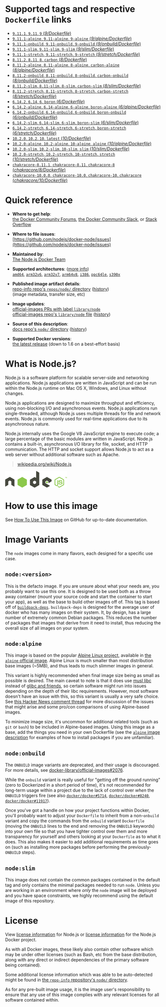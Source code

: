 <!--

********************************************************************************

WARNING:

    DO NOT EDIT "node/README.md"

    IT IS AUTO-GENERATED

    (from the other files in "node/" combined with a set of templates)

********************************************************************************

-->

# Supported tags and respective `Dockerfile` links

-	[`9.11.1`, `9.11`, `9` (*9/Dockerfile*)](https://github.com/nodejs/docker-node/blob/947280600648b70e067d35415d6812fd03127def/9/Dockerfile)
-	[`9.11.1-alpine`, `9.11-alpine`, `9-alpine` (*9/alpine/Dockerfile*)](https://github.com/nodejs/docker-node/blob/947280600648b70e067d35415d6812fd03127def/9/alpine/Dockerfile)
-	[`9.11.1-onbuild`, `9.11-onbuild`, `9-onbuild` (*9/onbuild/Dockerfile*)](https://github.com/nodejs/docker-node/blob/9023f588717d236a92d91a8483ff0582484c22d1/9/onbuild/Dockerfile)
-	[`9.11.1-slim`, `9.11-slim`, `9-slim` (*9/slim/Dockerfile*)](https://github.com/nodejs/docker-node/blob/947280600648b70e067d35415d6812fd03127def/9/slim/Dockerfile)
-	[`9.11.1-stretch`, `9.11-stretch`, `9-stretch` (*9/stretch/Dockerfile*)](https://github.com/nodejs/docker-node/blob/947280600648b70e067d35415d6812fd03127def/9/stretch/Dockerfile)
-	[`8.11.2`, `8.11`, `8`, `carbon` (*8/Dockerfile*)](https://github.com/nodejs/docker-node/blob/947280600648b70e067d35415d6812fd03127def/8/Dockerfile)
-	[`8.11.2-alpine`, `8.11-alpine`, `8-alpine`, `carbon-alpine` (*8/alpine/Dockerfile*)](https://github.com/nodejs/docker-node/blob/947280600648b70e067d35415d6812fd03127def/8/alpine/Dockerfile)
-	[`8.11.2-onbuild`, `8.11-onbuild`, `8-onbuild`, `carbon-onbuild` (*8/onbuild/Dockerfile*)](https://github.com/nodejs/docker-node/blob/9d34db0c5d314b704b7dc76481dca15b85eef7c2/8/onbuild/Dockerfile)
-	[`8.11.2-slim`, `8.11-slim`, `8-slim`, `carbon-slim` (*8/slim/Dockerfile*)](https://github.com/nodejs/docker-node/blob/947280600648b70e067d35415d6812fd03127def/8/slim/Dockerfile)
-	[`8.11.2-stretch`, `8.11-stretch`, `8-stretch`, `carbon-stretch` (*8/stretch/Dockerfile*)](https://github.com/nodejs/docker-node/blob/947280600648b70e067d35415d6812fd03127def/8/stretch/Dockerfile)
-	[`6.14.2`, `6.14`, `6`, `boron` (*6/Dockerfile*)](https://github.com/nodejs/docker-node/blob/947280600648b70e067d35415d6812fd03127def/6/Dockerfile)
-	[`6.14.2-alpine`, `6.14-alpine`, `6-alpine`, `boron-alpine` (*6/alpine/Dockerfile*)](https://github.com/nodejs/docker-node/blob/947280600648b70e067d35415d6812fd03127def/6/alpine/Dockerfile)
-	[`6.14.2-onbuild`, `6.14-onbuild`, `6-onbuild`, `boron-onbuild` (*6/onbuild/Dockerfile*)](https://github.com/nodejs/docker-node/blob/bb49c321f761c333ba87b18770121651f0a3004c/6/onbuild/Dockerfile)
-	[`6.14.2-slim`, `6.14-slim`, `6-slim`, `boron-slim` (*6/slim/Dockerfile*)](https://github.com/nodejs/docker-node/blob/947280600648b70e067d35415d6812fd03127def/6/slim/Dockerfile)
-	[`6.14.2-stretch`, `6.14-stretch`, `6-stretch`, `boron-stretch` (*6/stretch/Dockerfile*)](https://github.com/nodejs/docker-node/blob/947280600648b70e067d35415d6812fd03127def/6/stretch/Dockerfile)
-	[`10.2.0`, `10.2`, `10`, `latest` (*10/Dockerfile*)](https://github.com/nodejs/docker-node/blob/772f98bd6e293078722cbdef5dea3b6b6fa69a3f/10/Dockerfile)
-	[`10.2.0-alpine`, `10.2-alpine`, `10-alpine`, `alpine` (*10/alpine/Dockerfile*)](https://github.com/nodejs/docker-node/blob/772f98bd6e293078722cbdef5dea3b6b6fa69a3f/10/alpine/Dockerfile)
-	[`10.2.0-slim`, `10.2-slim`, `10-slim`, `slim` (*10/slim/Dockerfile*)](https://github.com/nodejs/docker-node/blob/772f98bd6e293078722cbdef5dea3b6b6fa69a3f/10/slim/Dockerfile)
-	[`10.2.0-stretch`, `10.2-stretch`, `10-stretch`, `stretch` (*10/stretch/Dockerfile*)](https://github.com/nodejs/docker-node/blob/772f98bd6e293078722cbdef5dea3b6b6fa69a3f/10/stretch/Dockerfile)
-	[`chakracore-8.11.1`, `chakracore-8.11`, `chakracore-8` (*chakracore/8/Dockerfile*)](https://github.com/nodejs/docker-node/blob/947280600648b70e067d35415d6812fd03127def/chakracore/8/Dockerfile)
-	[`chakracore-10.0.0`, `chakracore-10.0`, `chakracore-10`, `chakracore` (*chakracore/10/Dockerfile*)](https://github.com/nodejs/docker-node/blob/947280600648b70e067d35415d6812fd03127def/chakracore/10/Dockerfile)

# Quick reference

-	**Where to get help**:  
	[the Docker Community Forums](https://forums.docker.com/), [the Docker Community Slack](https://blog.docker.com/2016/11/introducing-docker-community-directory-docker-community-slack/), or [Stack Overflow](https://stackoverflow.com/search?tab=newest&q=docker)

-	**Where to file issues**:  
	[https://github.com/nodejs/docker-node/issues](https://github.com/nodejs/docker-node/issues)

-	**Maintained by**:  
	[The Node.js Docker Team](https://github.com/nodejs/docker-node)

-	**Supported architectures**: ([more info](https://github.com/docker-library/official-images#architectures-other-than-amd64))  
	[`amd64`](https://hub.docker.com/r/amd64/node/), [`arm32v6`](https://hub.docker.com/r/arm32v6/node/), [`arm32v7`](https://hub.docker.com/r/arm32v7/node/), [`arm64v8`](https://hub.docker.com/r/arm64v8/node/), [`i386`](https://hub.docker.com/r/i386/node/), [`ppc64le`](https://hub.docker.com/r/ppc64le/node/), [`s390x`](https://hub.docker.com/r/s390x/node/)

-	**Published image artifact details**:  
	[repo-info repo's `repos/node/` directory](https://github.com/docker-library/repo-info/blob/master/repos/node) ([history](https://github.com/docker-library/repo-info/commits/master/repos/node))  
	(image metadata, transfer size, etc)

-	**Image updates**:  
	[official-images PRs with label `library/node`](https://github.com/docker-library/official-images/pulls?q=label%3Alibrary%2Fnode)  
	[official-images repo's `library/node` file](https://github.com/docker-library/official-images/blob/master/library/node) ([history](https://github.com/docker-library/official-images/commits/master/library/node))

-	**Source of this description**:  
	[docs repo's `node/` directory](https://github.com/docker-library/docs/tree/master/node) ([history](https://github.com/docker-library/docs/commits/master/node))

-	**Supported Docker versions**:  
	[the latest release](https://github.com/docker/docker-ce/releases/latest) (down to 1.6 on a best-effort basis)

# What is Node.js?

Node.js is a software platform for scalable server-side and networking applications. Node.js applications are written in JavaScript and can be run within the Node.js runtime on Mac OS X, Windows, and Linux without changes.

Node.js applications are designed to maximize throughput and efficiency, using non-blocking I/O and asynchronous events. Node.js applications run single-threaded, although Node.js uses multiple threads for file and network events. Node.js is commonly used for real-time applications due to its asynchronous nature.

Node.js internally uses the Google V8 JavaScript engine to execute code; a large percentage of the basic modules are written in JavaScript. Node.js contains a built-in, asynchronous I/O library for file, socket, and HTTP communication. The HTTP and socket support allows Node.js to act as a web server without additional software such as Apache.

> [wikipedia.org/wiki/Node.js](https://en.wikipedia.org/wiki/Node.js)

![logo](https://raw.githubusercontent.com/docker-library/docs/01c12653951b2fe592c1f93a13b4e289ada0e3a1/node/logo.png)

# How to use this image

See [How To Use This Image](https://github.com/nodejs/docker-node/blob/master/README.md#how-to-use-this-image) on GitHub for up-to-date documentation.

# Image Variants

The `node` images come in many flavors, each designed for a specific use case.

## `node:<version>`

This is the defacto image. If you are unsure about what your needs are, you probably want to use this one. It is designed to be used both as a throw away container (mount your source code and start the container to start your app), as well as the base to build other images off of. This tag is based off of [`buildpack-deps`](https://registry.hub.docker.com/_/buildpack-deps/). `buildpack-deps` is designed for the average user of docker who has many images on their system. It, by design, has a large number of extremely common Debian packages. This reduces the number of packages that images that derive from it need to install, thus reducing the overall size of all images on your system.

## `node:alpine`

This image is based on the popular [Alpine Linux project](http://alpinelinux.org), available in [the `alpine` official image](https://hub.docker.com/_/alpine). Alpine Linux is much smaller than most distribution base images (~5MB), and thus leads to much slimmer images in general.

This variant is highly recommended when final image size being as small as possible is desired. The main caveat to note is that it does use [musl libc](http://www.musl-libc.org) instead of [glibc and friends](http://www.etalabs.net/compare_libcs.html), so certain software might run into issues depending on the depth of their libc requirements. However, most software doesn't have an issue with this, so this variant is usually a very safe choice. See [this Hacker News comment thread](https://news.ycombinator.com/item?id=10782897) for more discussion of the issues that might arise and some pro/con comparisons of using Alpine-based images.

To minimize image size, it's uncommon for additional related tools (such as `git` or `bash`) to be included in Alpine-based images. Using this image as a base, add the things you need in your own Dockerfile (see the [`alpine` image description](https://hub.docker.com/_/alpine/) for examples of how to install packages if you are unfamiliar).

## `node:onbuild`

The `ONBUILD` image variants are deprecated, and their usage is discouraged. For more details, see [docker-library/official-images#2076](https://github.com/docker-library/official-images/issues/2076).

While the `onbuild` variant is really useful for "getting off the ground running" (zero to Dockerized in a short period of time), it's not recommended for long-term usage within a project due to the lack of control over *when* the `ONBUILD` triggers fire (see also [`docker/docker#5714`](https://github.com/docker/docker/issues/5714), [`docker/docker#8240`](https://github.com/docker/docker/issues/8240), [`docker/docker#11917`](https://github.com/docker/docker/issues/11917)).

Once you've got a handle on how your project functions within Docker, you'll probably want to adjust your `Dockerfile` to inherit from a non-`onbuild` variant and copy the commands from the `onbuild` variant `Dockerfile` (moving the `ONBUILD` lines to the end and removing the `ONBUILD` keywords) into your own file so that you have tighter control over them and more transparency for yourself and others looking at your `Dockerfile` as to what it does. This also makes it easier to add additional requirements as time goes on (such as installing more packages before performing the previously-`ONBUILD` steps).

## `node:slim`

This image does not contain the common packages contained in the default tag and only contains the minimal packages needed to run `node`. Unless you are working in an environment where *only* the `node` image will be deployed and you have space constraints, we highly recommend using the default image of this repository.

# License

View [license information](https://github.com/nodejs/node/blob/master/LICENSE) for Node.js or [license information](https://github.com/nodejs/docker-node/blob/master/LICENSE) for the Node.js Docker project.

As with all Docker images, these likely also contain other software which may be under other licenses (such as Bash, etc from the base distribution, along with any direct or indirect dependencies of the primary software being contained).

Some additional license information which was able to be auto-detected might be found in [the `repo-info` repository's `node/` directory](https://github.com/docker-library/repo-info/tree/master/repos/node).

As for any pre-built image usage, it is the image user's responsibility to ensure that any use of this image complies with any relevant licenses for all software contained within.
